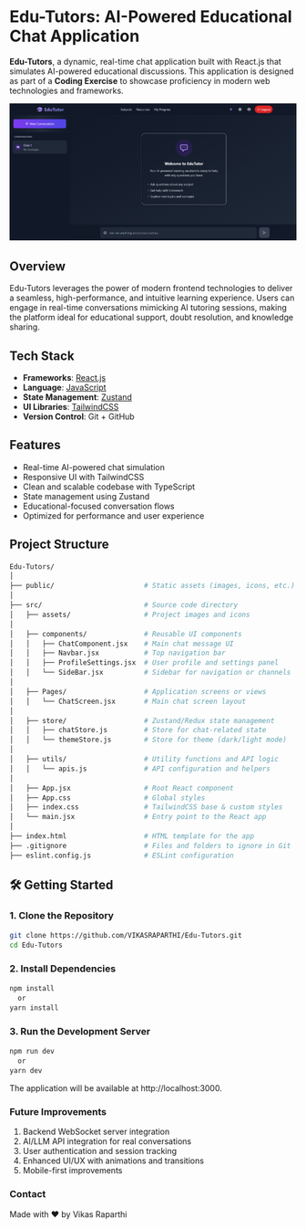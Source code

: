 # Edu-Tutors: AI-Powered Educational Chat Application

**Edu-Tutors**, a dynamic, real-time chat application built with React.js that simulates AI-powered educational discussions. This application is designed as part of a **Coding Exercise** to showcase proficiency in modern web technologies and frameworks.

![Screenshot](https://github.com/VIKASRAPARTHI/Edu-Tutors/blob/main/src/assets/screenshot.png)

## Overview

Edu-Tutors leverages the power of modern frontend technologies to deliver a seamless, high-performance, and intuitive learning experience. Users can engage in real-time conversations mimicking AI tutoring sessions, making the platform ideal for educational support, doubt resolution, and knowledge sharing.

## Tech Stack

- **Frameworks**: [React.js](https://reactjs.org/)
- **Language**: [JavaScript](https://www.javascript.com/)
- **State Management**: [Zustand](https://github.com/pmndrs/zustand) 
- **UI Libraries**: [TailwindCSS](https://tailwindcss.com/)
- **Version Control**: Git + GitHub

## Features

- Real-time AI-powered chat simulation
- Responsive UI with TailwindCSS
- Clean and scalable codebase with TypeScript
- State management using Zustand 
- Educational-focused conversation flows
- Optimized for performance and user experience

## Project Structure
```bash
Edu-Tutors/
│
├── public/                      # Static assets (images, icons, etc.)
│
├── src/                         # Source code directory
│   ├── assets/                  # Project images and icons
│
│   ├── components/              # Reusable UI components
│   │   ├── ChatComponent.jsx    # Main chat message UI
│   │   ├── Navbar.jsx           # Top navigation bar
│   │   ├── ProfileSettings.jsx  # User profile and settings panel
│   │   └── SideBar.jsx          # Sidebar for navigation or channels
│
│   ├── Pages/                   # Application screens or views
│   │   └── ChatScreen.jsx       # Main chat screen layout
│
│   ├── store/                   # Zustand/Redux state management
│   │   ├── chatStore.js         # Store for chat-related state
│   │   └── themeStore.js        # Store for theme (dark/light mode)
│
│   ├── utils/                   # Utility functions and API logic
│   │   └── apis.js              # API configuration and helpers
│
│   ├── App.jsx                  # Root React component
│   ├── App.css                  # Global styles
│   ├── index.css                # TailwindCSS base & custom styles
│   └── main.jsx                 # Entry point to the React app
│
├── index.html                   # HTML template for the app
├── .gitignore                   # Files and folders to ignore in Git
├── eslint.config.js             # ESLint configuration
```

## 🛠️ Getting Started

### 1. Clone the Repository

```bash
git clone https://github.com/VIKASRAPARTHI/Edu-Tutors.git
cd Edu-Tutors
```

### 2. Install Dependencies
```bash
npm install
  or
yarn install
```

### 3. Run the Development Server
```bash
npm run dev
  or
yarn dev
```

The application will be available at http://localhost:3000.

### Future Improvements
1. Backend WebSocket server integration
2. AI/LLM API integration for real conversations
3. User authentication and session tracking
4. Enhanced UI/UX with animations and transitions
5. Mobile-first improvements

### Contact
Made with ❤️ by Vikas Raparthi


